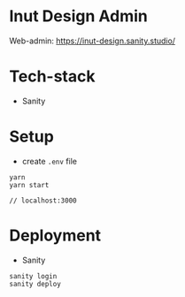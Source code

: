 # Inut Design Admin

Web-admin: https://inut-design.sanity.studio/

# Tech-stack
- Sanity


# Setup

- create `.env` file

```
yarn
yarn start

// localhost:3000
```


# Deployment

- Sanity

```
sanity login
sanity deploy
```

